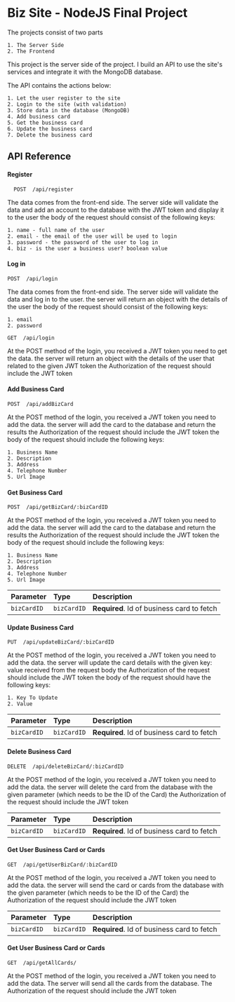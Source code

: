 # Biz Site - NodeJS Final Project

The projects consist of two parts

    1. The Server Side
    2. The Frontend

This project is the server side of the project. I build an API to use the site's services and integrate it with the MongoDB database.

The API contains the actions below:

    1. Let the user register to the site
    2. Login to the site (with validation)
    3. Store data in the database (MongoDB)
    4. Add business card
    5. Get the business card
    6. Update the business card
    7. Delete the business card

## API Reference

#### Register

```http
  POST  /api/register
```

The data comes from the front-end side.
The server side will validate the data and add an account to the database with the JWT token and display it to the user
the body of the request should consist of the following keys:

    1. name - full name of the user
    2. email - the email of the user will be used to login
    3. password - the password of the user to log in
    4. biz - is the user a business user? boolean value

#### Log in

```http
POST  /api/login
```

The data comes from the front-end side.
The server side will validate the data and log in to the user.
the server will return an object with the details of the user
the body of the request should consist of the following keys:

    1. email
    2. password

```http
GET  /api/login
```

At the POST method of the login, you received a JWT token you need to get the data.
the server will return an object with the details of the user that related to the given JWT token
the Authorization of the request should include the JWT token

#### Add Business Card

```http
POST  /api/addBizCard
```

At the POST method of the login, you received a JWT token you need to add the data.
the server will add the card to the database and return the results
the Authorization of the request should include the JWT token
the body of the request should include the following keys:

    1. Business Name
    2. Description
    3. Address
    4. Telephone Number
    5. Url Image

#### Get Business Card

```http
POST  /api/getBizCard/:bizCardID
```

At the POST method of the login, you received a JWT token you need to add the data.
the server will add the card to the database and return the results
the Authorization of the request should include the JWT token
the body of the request should include the following keys:

    1. Business Name
    2. Description
    3. Address
    4. Telephone Number
    5. Url Image

| Parameter   | Type        | Description                                |
| :---------- | :---------- | :----------------------------------------- |
| `bizCardID` | `bizCardID` | **Required**. Id of business card to fetch |

#### Update Business Card

```http
PUT  /api/updateBizCard/:bizCardID
```

At the POST method of the login, you received a JWT token you need to add the data.
the server will update the card details with the given key: value received from the request body
the Authorization of the request should include the JWT token
the body of the request should have the following keys:

    1. Key To Update
    2. Value

| Parameter   | Type        | Description                                |
| :---------- | :---------- | :----------------------------------------- |
| `bizCardID` | `bizCardID` | **Required**. Id of business card to fetch |

#### Delete Business Card

```http
DELETE  /api/deleteBizCard/:bizCardID
```

At the POST method of the login, you received a JWT token you need to add the data.
the server will delete the card from the database with the given parameter (which needs to be the ID of the Card)
the Authorization of the request should include the JWT token

| Parameter   | Type        | Description                                |
| :---------- | :---------- | :----------------------------------------- |
| `bizCardID` | `bizCardID` | **Required**. Id of business card to fetch |

#### Get User Business Card or Cards

```http
GET  /api/getUserBizCard/:bizCardID
```

At the POST method of the login, you received a JWT token you need to add the data.
the server will send the card or cards from the database with the given parameter (which needs to be the ID of the Card)
the Authorization of the request should include the JWT token

| Parameter   | Type        | Description                                |
| :---------- | :---------- | :----------------------------------------- |
| `bizCardID` | `bizCardID` | **Required**. Id of business card to fetch |

#### Get User Business Card or Cards

```http
GET  /api/getAllCards/
```

At the POST method of the login, you received a JWT token you need to add the data.
The server will send all the cards from the database.
The Authorization of the request should include the JWT token
